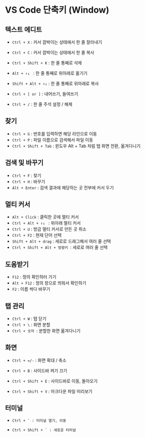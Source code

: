 # VS Code 단축키 (Window)

## 텍스트 에디트

- `Ctrl + X` : 커서 깜박이는 상태에서 한 줄 잘라내기
- `Ctrl + C` : 커서 깜박이는 상태에서 한 줄 복사
- `Ctrl + Shift + K`  : 한 줄 통째로 삭제
- `Alt + ↑↓ ` : 한 줄 통째로 위아래로 옮기기

- `Shift + Alt + ↑↓` : 한 줄 통째로 위아래로 복사
- `Ctrl + [ or ]` : 내어쓰기, 들여쓰기

- `Ctrl + /` : 한 줄 주석 설정 / 해제

## 찾기

- `Ctrl + G` : 번호를 입력하면 해당 라인으로 이동
- `Ctrl + P` : 파일 이름으로 검색해서 파일 이동
- `Ctrl + Shift + Tab` : 윈도우 Alt + Tab 처럼 탭 화면 전환, 옮겨다니기



## 검색 및 바꾸기

- `Ctrl + F` : 찾기
- `Ctrl + H` : 바꾸기
- `Alt + Enter` :  검색 결과에 해당하는 곳 전부에 커서 두기



## 멀티 커서

- `Alt + Click` : 클릭한 곳에 멀티 커서
- `Ctrl + Alt + ↑↓ ` : 위아래 멀티 커서
- `Ctrl + U` : 방금 멀티 커서로 만든 곳 취소
- `Ctrl + F2` : 현재 단어 선택
- `Shift + Alt + drag` : 세로로 드래그해서 여러 줄 선택
- `Ctrl + Shift + Alt + 방향키 `: 세로로 여러 줄 선택



## 도움받기

- `F12` : 정의 확인하러 가기
- `Alt + F12` : 정의 창으로 띄워서 확인하기
- `F2` : 이름 싹다 바꾸기



## 탭 관리

- `Ctrl + W` : 탭 닫기
- `Ctrl + \` : 화면 분할
- `Ctrl + 숫자 `: 분할한 화면 옮겨다니기



## 화면

- `Ctrl + =/-` : 화면 확대 / 축소

- `Ctrl + B` : 사이드바 켜기 끄기
- `Ctrl + Shift + E` : 사이드바로 이동, 돌아오기
- `Ctrl + Shift + V` : 마크다운 파일 미리보기



## 터미널

- ```
  Ctrl + ` : 터미널 열기, 이동
  ```

-  ```
   Ctrl + Shift + ` : 새로운 터미널
   ```

  


